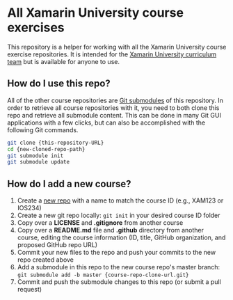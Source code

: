 # All Xamarin University course exercises

This repository is a helper for working with all the Xamarin University course exercise repositories. It is intended for the [Xamarin University curriculum team](https://university.xamarin.com/team) but is available for anyone to use.

## How do I use this repo?

All of the other course repositories are [Git submodules](https://git-scm.com/book/en/v2/Git-Tools-Submodules) of this repository. In order to retrieve all course repositories with it, you need to both clone this repo and retrieve all submodule content. This can be done in many Git GUI applications with a few clicks, but can also be accomplished with the following Git commands.

```bash
git clone {this-repository-URL}
cd {new-cloned-repo-path}
git submodule init
git submodule update
```

## How do I add a new course?

1. Create a [new repo](https://github.com/organizations/XamarinUniversity/repositories/new) with a name to match the course ID (e.g., XAM123 or IOS234)
2. Create a new git repo locally: `git init` in your desired course ID folder
3. Copy over a **LICENSE** and **.gitignore** from another course
4. Copy over a **README.md** file and **.github** directory from another course, editing the course information (ID, title, GitHub organization, and proposed GitHub repo URL)
5. Commit your new files to the repo and push your commits to the new repo created above
6. Add a submodule in this repo to the new course repo's master branch: `git submodule add -b master {course-repo-clone-url.git}`
7. Commit and push the submodule changes to this repo (or submit a pull request)
